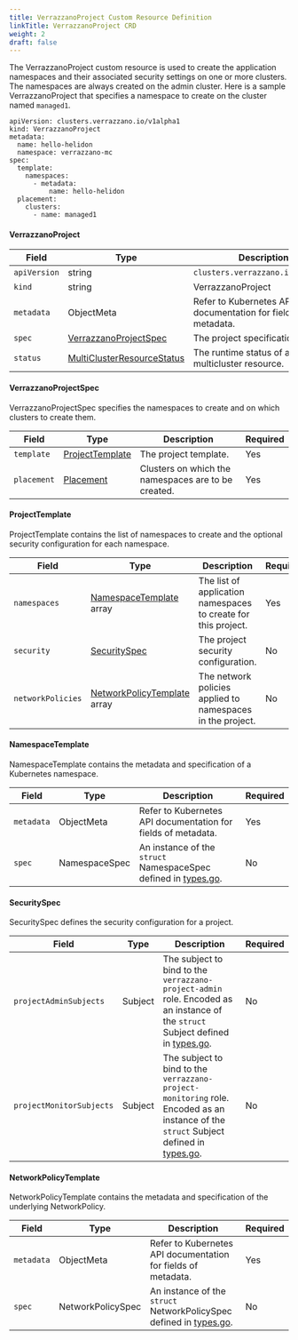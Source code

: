 ```yaml
---
title: VerrazzanoProject Custom Resource Definition
linkTitle: VerrazzanoProject CRD
weight: 2
draft: false
---
```

The VerrazzanoProject custom resource is used to create the application namespaces and their associated security settings on one or more clusters.  The namespaces are always created on the admin cluster.  Here is a sample VerrazzanoProject that specifies a namespace to create on the cluster named `managed1`.

```
apiVersion: clusters.verrazzano.io/v1alpha1
kind: VerrazzanoProject
metadata:
  name: hello-helidon
  namespace: verrazzano-mc
spec:
  template:
    namespaces:
      - metadata:
          name: hello-helidon
  placement:
    clusters:
      - name: managed1
```

#### VerrazzanoProject

| Field | Type | Description | Required
| --- | --- | --- | --- |
| `apiVersion` | string | `clusters.verrazzano.io/v1alpha1` | Yes |
| `kind` | string | VerrazzanoProject |  Yes |
| `metadata` | ObjectMeta | Refer to Kubernetes API documentation for fields of metadata. |  Yes |
| `spec` |  [VerrazzanoProjectSpec](#verrazzanoprojectspec) | The project specification. |  Yes |
| `status` | [MultiClusterResourceStatus](../multiclusterresourcestatus) | The runtime status of a multicluster resource. | No |

#### VerrazzanoProjectSpec
VerrazzanoProjectSpec specifies the namespaces to create and on which clusters to create them.

| Field | Type | Description | Required
| --- | --- | --- | --- |
| `template` | [ProjectTemplate](#projecttemplate) | The project template. | Yes |
| `placement` | [Placement](../placement) | Clusters on which the namespaces are to be created. | Yes |

#### ProjectTemplate
ProjectTemplate contains the list of namespaces to create and the optional security configuration for each namespace.

| Field | Type | Description | Required
| --- | --- | --- | --- |
| `namespaces` | [NamespaceTemplate](#namespacetemplate) array | The list of application namespaces to create for this project. | Yes |
| `security` | [SecuritySpec](#securityspec) | The project security configuration. | No |
| `networkPolicies` | [NetworkPolicyTemplate](#networkpolicytemplate) array | The network policies applied to namespaces in the project. | No |

#### NamespaceTemplate
NamespaceTemplate contains the metadata and specification of a Kubernetes namespace.

| Field | Type | Description | Required
| --- | --- | --- | --- |
| `metadata` | ObjectMeta | Refer to Kubernetes API documentation for fields of metadata. |  Yes |
| `spec` | NamespaceSpec | An instance of the `struct` NamespaceSpec defined in [types.go](https://github.com/kubernetes/api/blob/master/core/v1/types.go). | No |

#### SecuritySpec
SecuritySpec defines the security configuration for a project.

| Field | Type | Description | Required
| --- | --- | --- | --- |
| `projectAdminSubjects` | Subject | The subject to bind to the `verrazzano-project-admin` role. Encoded as an instance of the `struct` Subject defined in [types.go](https://github.com/kubernetes/api/blob/master/rbac/v1/types.go). | No |
| `projectMonitorSubjects` | Subject | The subject to bind to the `verrazzano-project-monitoring` role. Encoded as an instance of the `struct` Subject defined in [types.go](https://github.com/kubernetes/api/blob/master/rbac/v1/types.go). | No |

#### NetworkPolicyTemplate
NetworkPolicyTemplate contains the metadata and specification of the underlying NetworkPolicy.

| Field | Type | Description | Required
| --- | --- | --- | --- |
| `metadata` | ObjectMeta | Refer to Kubernetes API documentation for fields of metadata. |  Yes |
| `spec` | NetworkPolicySpec | An instance of the `struct` NetworkPolicySpec defined in [types.go](https://github.com/kubernetes/api/blob/master/networking/v1/types.go). | No |
